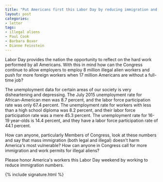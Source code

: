 ```yaml
---
title: "Put Americans first this Labor Day by reducing immigration and ending illegal-alien hiring"
layout: post
categories:
- letter
tags:
- illegal aliens
- Paul Cook
- Barbara Boxer
- Dianne Feinstein
---
```


Labor Day provides the nation the opportunity to reflect on the hard work performed by all Americans. With this in mind how can the Congress continue to allow employers to employ 8 million illegal alien workers and push for more foreign workers when 17 million Americans are without a full-time job?

The unemployment data for certain areas of our society is very disheartening and depressing. The July 2015 unemployment rate for African-American men was 8.7 percent, and the labor force participation rate was only 67.4 percent. The unemployment rate for workers with less than a high school diploma was 8.2 percent, and their labor force participation rate was a mere 45.3 percent. The unemployment rate for 16-19 year-olds is 14.4 percent, and they have a labor force participation rate of 44.1 percent.

How can anyone, particularly Members of Congress, look at these numbers and say that mass immigration (both legal and illegal) doesn't harm America's most vulnerable? How can anyone in Congress call for more immigration and work permits for illegal aliens?

Please honor America's workers this Labor Day weekend by working to reduce immigration numbers.

{% include signature.html %}
